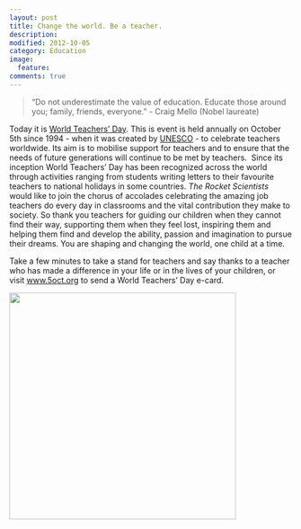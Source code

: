 ```yaml
---
layout: post
title: Change the world. Be a teacher.
description: 
modified: 2012-10-05
category: Education
image:
  feature: 
comments: true  
---
```

<blockquote>“Do not underestimate the value of education. Educate those around you; family, friends, everyone.” - Craig Mello (Nobel laureate)</blockquote>

Today it is <a class="zem_slink" title="World Teachers' Day" href="http://en.wikipedia.org/wiki/World_Teachers%27_Day" rel="wikipedia" target="_blank">World Teachers’ Day</a>. This is event is held annually on October 5th since 1994 - when it was created by <a class="zem_slink" title="UNESCO" href="http://maps.google.com/maps?ll=48.85,2.306&amp;spn=0.01,0.01&amp;q=48.85,2.306 (UNESCO)&amp;t=h" rel="geolocation" target="_blank">UNESCO</a> - to celebrate teachers worldwide. Its aim is to mobilise support for teachers and to ensure that the needs of future generations will continue to be met by teachers.  Since its inception World Teachers’ Day has been recognized across the world through activities ranging from students writing letters to their favourite teachers to national holidays in some countries. <em>The Rocket Scientists</em> would like to join the chorus of accolades celebrating the amazing job teachers do every day in classrooms and the vital contribution they make to society. So thank you teachers for guiding our children when they cannot find their way, supporting them when they feel lost, inspiring them and helping them find and develop the ability, passion and imagination to pursue their dreams. You are shaping and changing the world, one child at a time.

Take a few minutes to take a stand for teachers and say thanks to a teacher who has made a difference in your life or in the lives of your children, or visit <a href="http://www.5oct.org/">www.5oct.org</a> to send a World Teachers’ Day e-card.

<img src="http://therocketscientists.files.wordpress.com/2012/10/208213_392894140781619_1539668419_n.jpg" alt="" width="403" height="403" /></a>

